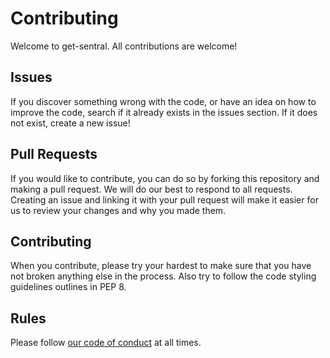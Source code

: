 # Contributing
Welcome to get-sentral. All contributions are welcome!

## Issues
If you discover something wrong with the code, or have an idea on how to improve the code, search if it already exists in the issues section.
If it does not exist, create a new issue!

## Pull Requests
If you would like to contribute, you can do so by forking this repository and making a pull request.
We will do our best to respond to all requests.
Creating an issue and linking it with your pull request will make it easier for us to review your changes and why you made them.

## Contributing
When you contribute, please try your hardest to make sure that you have not broken anything else in the process.
Also try to follow the code styling guidelines outlines in PEP 8.

## Rules
Please follow [our code of conduct](https://github.com/J-J-B-J/get-sentral/blob/main/CODE_OF_CONDUCT.md) at all times.
